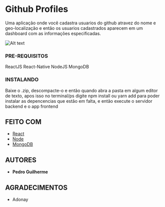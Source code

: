 # Github Profiles

Uma aplicação onde você cadastra usuarios do github atravez do nome e geo-localização e então os usuarios cadastrados aparecem em um dashboard com as informações especificadas.

![Alt text](https://imgur.com/Wlho2eQ)
### PRE-REQUISITOS

ReactJS
React-Native
NodeJS
MongoDB

### INSTALANDO

Baixe o .zip, descompacte-o e então quando abra a pasta em algum editor de texto, apos isso no terminal/ps digite npm install ou yarn add para poder instalar as depencencias que estão em falta, e então execute o servidor backend e o app frontend

## FEITO COM

* [React](https://reactjs.org/)
* [Node](https://nodejs.org/en/)
* [MongoDB](https://www.mongodb.com/)

## AUTORES

* **Pedro Guilherme**

## AGRADECIMENTOS

* Adonay
